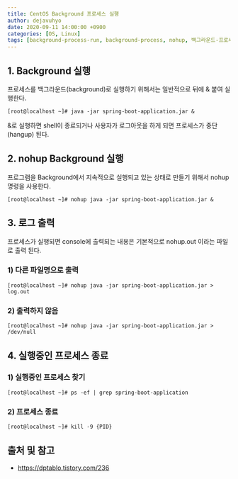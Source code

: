 ```yaml
---
title: CentOS Background 프로세스 실행
author: dejavuhyo
date: 2020-09-11 14:00:00 +0900
categories: [OS, Linux]
tags: [background-process-run, background-process, nohup, 백그라운드-프로세스-실행, 백그라운드-프로세스]
---
```


## 1. Background 실행
프로세스를 백그라운드(background)로 실행하기 위해서는 일반적으로 뒤에 & 붙여 실행한다.

```shell
[root@localhost ~]# java -jar spring-boot-application.jar &
```

&로 실행하면 shell이 종료되거나 사용자가 로그아웃을 하게 되면 프로세스가 중단(hangup) 된다.

## 2. nohup Background 실행
프로그램을 Background에서 지속적으로 실행되고 있는 상태로 만들기 위해서 nohup 명령을 사용한다.

```shell
[root@localhost ~]# nohup java -jar spring-boot-application.jar &
```

## 3. 로그 출력
프로세스가 실행되면 console에 출력되는 내용은 기본적으로 nohup.out 이라는 파일로 출력 된다.

### 1) 다른 파일명으로 출력

```shell
[root@localhost ~]# nohup java -jar spring-boot-application.jar > log.out
```

### 2) 출력하지 않음

```shell
[root@localhost ~]# nohup java -jar spring-boot-application.jar > /dev/null
```

## 4. 실행중인 프로세스 종료

### 1) 실행중인 프로세스 찾기

```shell
[root@localhost ~]# ps -ef | grep spring-boot-application
```

### 2) 프로세스 종료

```shell
[root@localhost ~]# kill -9 {PID}
```

## 출처 및 참고
* <https://dptablo.tistory.com/236>
